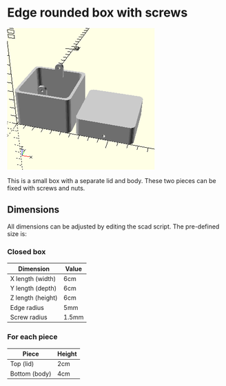 # Edge rounded box with screws

![pic](pic.png)

This is a small box with a separate lid and body. These two pieces can be fixed with screws and nuts.

## Dimensions
All dimensions can be adjusted by editing the scad script.
The pre-defined size is:

### Closed box
|Dimension|Value|
|---------|-----|
|X length (width)| 6cm |
|Y length (depth)| 6cm |
|Z length (height)| 6cm |
|Edge radius| 5mm |
|Screw radius| 1.5mm |

### For each piece
|Piece|Height|
|-----|------|
|Top (lid)| 2cm |
|Bottom (body)| 4cm |
